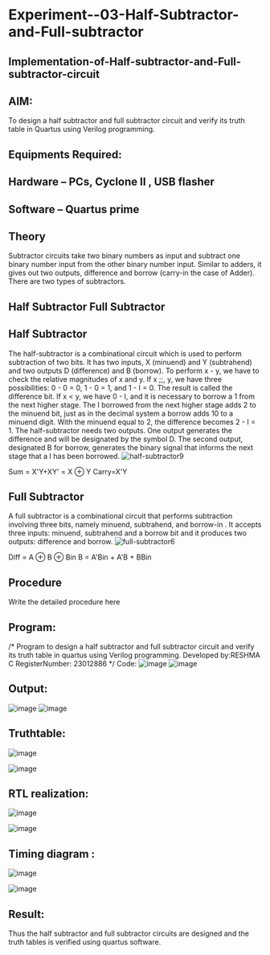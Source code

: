 # Experiment--03-Half-Subtractor-and-Full-subtractor
## Implementation-of-Half-subtractor-and-Full-subtractor-circuit
## AIM:
To design a half subtractor and full subtractor circuit and verify its truth table in Quartus using Verilog programming.

## Equipments Required:
## Hardware – PCs, Cyclone II , USB flasher
## Software – Quartus prime
## Theory
Subtractor circuits take two binary numbers as input and subtract one binary number input from the other binary number input. Similar to adders, it gives out two outputs, difference and borrow (carry-in the case of Adder). There are two types of subtractors.

## Half Subtractor Full Subtractor
## Half Subtractor
The half-subtractor is a combinational circuit which is used to perform subtraction of two bits. It has two inputs, X (minuend) and Y (subtrahend) and two outputs D (difference) and B (borrow). To perform x - y, we have to check the relative magnitudes of x and y. If x ;;, y, we have three possibilities: 0 - 0 = 0, 1 - 0 = 1, and 1 - I = 0. The result is called the difference bit. If x < y, we have 0 - I, and it is necessary to borrow a 1 from the next higher stage. The I borrowed from the next higher stage adds 2 to the minuend bit, just as in the decimal system a borrow adds 10 to a minuend digit. With the minuend equal to 2, the difference becomes 2 - I = 1. The half-subtractor needs two outputs. One output generates the difference and will be designated by the symbol D. The second output, designated B for borrow, generates the binary signal that informs the next stage that a I has been borrowed.
![half-subtractor9](https://user-images.githubusercontent.com/36288975/166112538-58c3bc7c-ee5d-4e6a-ac8d-8e8328efe27a.png)


Sum = X'Y+XY' = X ⊕ Y
Carry=X'Y

## Full Subtractor
A full subtractor is a combinational circuit that performs subtraction involving three bits, namely minuend, subtrahend, and borrow-in . It accepts three inputs: minuend, subtrahend and a borrow bit and it produces two outputs: difference and borrow. 
![full-subtractor6](https://user-images.githubusercontent.com/36288975/166112541-24c68359-3de8-4674-ae22-8272ffc385ed.png)


Diff = A ⊕ B ⊕ Bin B = A'Bin + A'B + BBin

## Procedure



Write the detailed procedure here 


## Program:
/*
Program to design a half subtractor and full subtractor circuit and verify its truth table in quartus using Verilog programming.
Developed by:RESHMA C 
RegisterNumber: 23012886 
*/
Code:
![image](https://github.com/RESHMA22C/Experiment--03-Half-Subtractor-and-Full-subtractor/assets/147474426/a616f9fa-e75e-4490-9584-34fdef585ec9)
![image](https://github.com/RESHMA22C/Experiment--03-Half-Subtractor-and-Full-subtractor/assets/147474426/32cba086-644a-403f-bd5e-d03bec23faeb)

## Output:
![image](https://github.com/RESHMA22C/Experiment--03-Half-Subtractor-and-Full-subtractor/assets/147474426/f2d43673-3fdf-456d-bb85-6e6394e003a9)
![image](https://github.com/RESHMA22C/Experiment--03-Half-Subtractor-and-Full-subtractor/assets/147474426/624d9f0b-a75c-4a94-8cb0-13f2e6876b7f)

## Truthtable:
![image](https://github.com/RESHMA22C/Experiment--03-Half-Subtractor-and-Full-subtractor/assets/147474426/2f5691fc-9356-4af2-b0f7-c982e9e14383)

![image](https://github.com/RESHMA22C/Experiment--03-Half-Subtractor-and-Full-subtractor/assets/147474426/d6c36754-dba8-4dd8-b43d-61cf872100df)



##  RTL realization:
![image](https://github.com/RESHMA22C/Experiment--03-Half-Subtractor-and-Full-subtractor/assets/147474426/55963343-7e28-427c-86c7-e3568b3843de)

![image](https://github.com/RESHMA22C/Experiment--03-Half-Subtractor-and-Full-subtractor/assets/147474426/4e2c6c30-dfec-43ff-bcd7-1d73998f8b6e)


## Timing diagram :

![image](https://github.com/RESHMA22C/Experiment--03-Half-Subtractor-and-Full-subtractor/assets/147474426/858a3d25-953f-4d6e-8a34-0f1566f37002)

![image](https://github.com/RESHMA22C/Experiment--03-Half-Subtractor-and-Full-subtractor/assets/147474426/d23a56ee-f183-49df-904e-ed791f3ff5b0)

## Result:
Thus the half subtractor and full subtractor circuits are designed and the truth tables is verified using quartus software.
